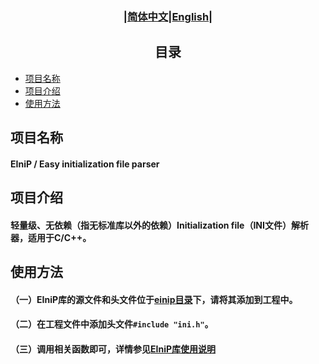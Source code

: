 ### <div align="center">|[简体中文](README.md)|[English](../../README.md)|</div>

## <div align="center">目录</div> 
- [项目名称](#项目名称)
- [项目介绍](#项目介绍)
- [使用方法](#使用方法)
       
## 项目名称 
#### EIniP / Easy initialization file parser 

## 项目介绍
#### 轻量级、无依赖（指无标准库以外的依赖）Initialization file（INI文件）解析器，适用于C/C++。
 
## 使用方法
#### （一）EIniP库的源文件和头文件位于[einip目录](../../einip/)下，请将其添加到工程中。
#### （二）在工程文件中添加头文件```#include "ini.h"```。
#### （三）调用相关函数即可，详情参见[EIniP库使用说明](EIniP.md)